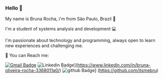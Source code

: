 ### Hello 👋
My name is Bruna Rocha, i'm from São Paulo, Brazil 📍

I'm a student of systems analysis and development 💻

I'm passionate about technology and programming, always open to learn new experiences and challenging me. 


📩 You can Reach me: 

[
![Gmail Badge](https://img.shields.io/badge/-brunaoliveiraroocha@gmail.com-db4437?style=flat-square&logo=Gmail&logoColor=white&link=mailto:brunaoliveiraroocha@gmail.com)](mailto:brunaoliveiraroocha@gmail.com)
![Linkedin Badge](https://img.shields.io/badge/-Bruna%20Rocha-2867B2?style=flat-square&logo=Linkedin&logoColor=white&link=https://www.linkedin.com/in/bruna-oliveira-rocha-3368011a0)](https://www.linkedin.com/in/bruna-oliveira-rocha-3368011a0/)
![github Badge](https://img.shields.io/badge/-itsmebru-171515?style=flat-square&labelColor=171515&logo=github&logoColor=white&link=https://github.com/itsmebru)]
(https://github.com/itsmebru) 
